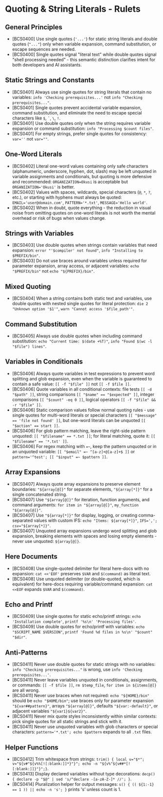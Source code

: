 # Quoting & String Literals - Rulets
## General Principles
- [BCS0400] Use single quotes (`'...'`) for static string literals and double quotes (`"..."`) only when variable expansion, command substitution, or escape sequences are needed.
- [BCS0400] Single quotes signal "literal text" while double quotes signal "shell processing needed" - this semantic distinction clarifies intent for both developers and AI assistants.
## Static Strings and Constants
- [BCS0401] Always use single quotes for string literals that contain no variables: `info 'Checking prerequisites...'` not `info "Checking prerequisites..."`.
- [BCS0401] Single quotes prevent accidental variable expansion, command substitution, and eliminate the need to escape special characters like `$`, `` ` ``, `\`, `!`.
- [BCS0401] Use double quotes only when the string requires variable expansion or command substitution: `info "Processing $count files"`.
- [BCS0401] For empty strings, prefer single quotes for consistency: `var=''` not `var=""`.
## One-Word Literals
- [BCS0402] Literal one-word values containing only safe characters (alphanumeric, underscore, hyphen, dot, slash) may be left unquoted in variable assignments and conditionals, but quoting is more defensive and recommended: `ORGANIZATION=Okusi` is acceptable but `ORGANIZATION='Okusi'` is better.
- [BCS0402] Values with spaces, wildcards, special characters (`@`, `*`, `?`, etc.), or starting with hyphens must always be quoted: `EMAIL='user@domain.com'`, `PATTERN='*.txt'`, `MESSAGE='Hello world'`.
- [BCS0402] When in doubt, quote everything - the reduction in visual noise from omitting quotes on one-word literals is not worth the mental overhead or risk of bugs when values change.
## Strings with Variables
- [BCS0403] Use double quotes when strings contain variables that need expansion: `error "'$compiler' not found"`, `info "Installing to $PREFIX/bin"`.
- [BCS0403] Do not use braces around variables unless required for parameter expansion, array access, or adjacent variables: `echo "$PREFIX/bin"` not `echo "${PREFIX}/bin"`.
## Mixed Quoting
- [BCS0404] When a string contains both static text and variables, use double quotes with nested single quotes for literal protection: `die 2 "Unknown option '$1'"`, `warn "Cannot access '$file_path'"`.
## Command Substitution
- [BCS0405] Always use double quotes when including command substitution: `echo "Current time: $(date +%T)"`, `info "Found $(wc -l "$file") lines"`.
## Variables in Conditionals
- [BCS0406] Always quote variables in test expressions to prevent word splitting and glob expansion, even when the variable is guaranteed to contain a safe value: `[[ -f "$file" ]]` not `[[ -f $file ]]`.
- [BCS0406] Quote variables in all conditional contexts: file tests `[[ -d "$path" ]]`, string comparisons `[[ "$name" == "$expected" ]]`, integer comparisons `[[ "$count" -eq 0 ]]`, logical operators `[[ -f "$file" && -r "$file" ]]`.
- [BCS0406] Static comparison values follow normal quoting rules - use single quotes for multi-word literals or special characters `[[ "$message" == 'file not found' ]]`, but one-word literals can be unquoted `[[ "$action" == start ]]`.
- [BCS0406] For glob pattern matching, leave the right-side pattern unquoted: `[[ "$filename" == *.txt ]]`; for literal matching, quote it: `[[ "$filename" == '*.txt' ]]`.
- [BCS0406] For regex matching with `=~`, keep the pattern unquoted or in an unquoted variable: `[[ "$email" =~ ^[a-z]+@[a-z]+$ ]]` or `pattern='^test'; [[ "$input" =~ $pattern ]]`.
## Array Expansions
- [BCS0407] Always quote array expansions to preserve element boundaries: `"${array[@]}"` for separate elements, `"${array[*]}"` for a single concatenated string.
- [BCS0407] Use `"${array[@]}"` for iteration, function arguments, and command arguments: `for item in "${array[@]}"`, `my_function "${array[@]}"`.
- [BCS0407] Use `"${array[*]}"` for display, logging, or creating comma-separated values with custom IFS: `echo "Items: ${array[*]}"`, `IFS=','; csv="${array[*]}"`.
- [BCS0407] Unquoted array expansions undergo word splitting and glob expansion, breaking elements with spaces and losing empty elements - never use unquoted: `${array[@]}`.
## Here Documents
- [BCS0408] Use single-quoted delimiter for literal here-docs with no expansion: `cat <<'EOF'` preserves `$VAR` and `$(command)` as literal text.
- [BCS0408] Use unquoted delimiter (or double-quoted, which is equivalent) for here-docs requiring variable/command expansion: `cat <<EOF` expands `$VAR` and `$(command)`.
## Echo and Printf
- [BCS0409] Use single quotes for static echo/printf strings: `echo 'Installation complete'`, `printf '%s\n' 'Processing files'`.
- [BCS0409] Use double quotes for echo/printf with variables: `echo "$SCRIPT_NAME $VERSION"`, `printf 'Found %d files in %s\n' "$count" "$dir"`.
## Anti-Patterns
- [BCS0411] Never use double quotes for static strings with no variables: `info "Checking prerequisites..."` is wrong, use `info 'Checking prerequisites...'`.
- [BCS0411] Never leave variables unquoted in conditionals, assignments, or commands: `[[ -f $file ]]`, `rm $temp_file`, `for item in ${items[@]}` are all wrong.
- [BCS0411] Never use braces when not required: `echo "${HOME}/bin"` should be `echo "$HOME/bin"`; use braces only for parameter expansion `"${var##pattern}"`, arrays `"${array[@]}"`, defaults `"${var:-default}"`, or adjacent variables `"${var1}${var2}"`.
- [BCS0411] Never mix quote styles inconsistently within similar contexts: pick single quotes for all static strings and stick with it.
- [BCS0411] Never use unquoted variables with glob characters or special characters: `pattern='*.txt'; echo $pattern` expands to all `.txt` files.
## Helper Functions
- [BCS0412] Trim whitespace from strings: `trim() { local v="$*"; v="${v#"${v%%[![:blank:]]*}"}"; echo -n "${v%"${v##*[![:blank:]]}"}";}`.
- [BCS0413] Display declared variables without type decorations: `decp() { declare -p "$@" | sed 's/^declare -[a-zA-Z-]* //'; }`.
- [BCS0414] Pluralization helper for output messages: `s() { (( ${1:-1} == 1 )) || echo -n 's'; }` prints 's' unless count is 1.
